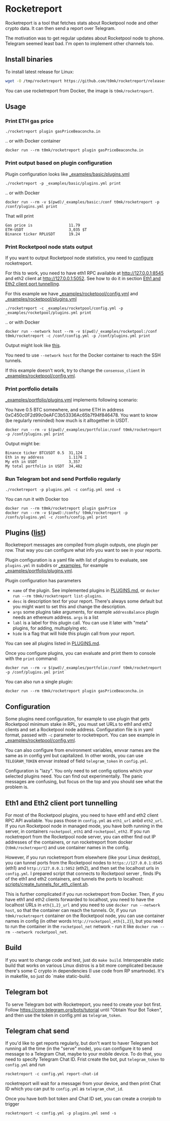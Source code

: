 # Rocketreport

Rocketreport is a tool that fetches stats about Rocketpool node and other crypto data. It can then send a report over Telegram.

The motivation was to get regular updates about Rocketpool node to phone. Telegram seemed least bad. I'm open to implement other channels too.

## Install binaries

To install latest release for Linux:

```sh
wget -O /tmp/rocketreport https://github.com/t0mk/rocketreport/releases/latest/download/rocketreport-amd64 && chmod +x /tmp/rocketreport && sudo cp /tmp/rocketreport /usr/local/bin/
```

You can use rocketreport from Docker, the image is `t0mk/rocketreport`.

## Usage

### Print ETH gas price
```
./rocketreport plugin gasPriceBeaconcha.in
```

.. or with Docker container
```
docker run --rm t0mk/rocketreport plugin gasPriceBeaconcha.in
```

### Print output based on plugin configuration
Plugin configuration looks like [_examples/basic/plugins.yml](_examples/basic/plugins.yml)
```
./rocketreport -p _examples/basic/plugins.yml print
```

.. or with Docker
```
docker run --rm -v $(pwd)/_examples/basic:/conf t0mk/rocketreport -p /conf/plugins.yml print
```

That will print
```
Gas price is              	11.79
ETH-USDT                  	3,035 $T
Binance ticker RPLUSDT    	19.24
```

### Print Rocketpool node stats output

If you want to output Rocketpool node statistics, you need to [configure](#configuration) rocketreport.

For this to work, you need to have eth1 RPC available at http://127.0.0.1:8545 and eth2 client at http://127.0.0.1:5052. See how to do it in section [Eth1 and Eth2 client port tunnelling](#eth1-and-eth2-client-port-tunnelling).

For this example we have [_examples/rocketpool/config.yml](_examples/rocketpool/config.yml) and [_examples/rocketpool/plugins.yml](_examples/rocketpool/plugins.yml)
```
./rocketreport -c _examples/rocketpool/config.yml -p _examples/rocketpool/plugins.yml print
```

.. or with Docker
```
docker run --network host --rm -v $(pwd)/_examples/rocketpool:/conf t0mk/rocketreport -c /conf/config.yml -p /conf/plugins.yml print
```

Output might look like [this](_examples/rocketpool/output.png).

You need to use `--network host` for the Docker container to reach the SSH tunnels.

If this example doesn't work, try to change the `consensus_client` in [_examples/rocketpool/config.yml](_examples/rocketpool/config.yml). 

### Print portfolio details

[_examples/portfolio/plugins.yml](_examples/portfolio/plugins.yml) implements following scenario:

You have 0.5 BTC somewhere, and some ETH in address 0xC450c0F2d99c0eAFC3b53336Ac65b7f94f846478. You want to know (be regularly reminded) how much is it alltogether in USDT.

```
docker run --rm -v $(pwd)/_examples/portfolio:/conf t0mk/rocketreport -p /conf/plugins.yml print
```

Output might be:
```
Binance ticker BTCUSDT 0.5 	31,124
Eth in my address         	1.1176 Ξ
My eth in USDT            	3,357
My total portfolio in USDT  34,482
```


### Run Telegram bot and send Portfolio regularly
```
./rocketreport -p plugins.yml -c config.yml send -s
```

You can run it with Docker too

```
docker run --rm t0mk/rocketreport plugin gasPrice
docker run --rm -v $(pwd):/confs/ t0mk/rocketreport -p /confs/plugins.yml -c /confs/config.yml print
```

## Plugins ([list](PLUGINS.md))

Rocketreport messages are compiled from plugin outputs, one plugin per row. That way you can configure what info you want to see in your reports.

Plugin configuration is a yaml file with list of plugins to evaluate, see `plugins.yml` in subdirs or [_examples](_examples), for example [_examples/portfolio/plugins.yml](_examples/portfolio/plugins.yml).

Plugin configuration has parameters

- `name` of the plugin. See implemented plugins in  [PLUGINS.md](PLUGINS.md), or `docker run --rm t0mk/rocketreport list-plugins`.
- `desc` is description text for your report. There's always some default but you might want to set this and change the description.
- `args` some plugins take arguments, for example `addressBalance` plugin needs an ethereum address. `args` is a list
- `labl` is a label for this plugin call. You can use it later with "meta" plugins, for adding, multuplying etc.
- `hide` is a flag that will hide this plugin call from your report.

You can see all plugins listed in [PLUGINS.md](PLUGINS.md).

Once you configure plugins, you can evaluate and print them to console with the `print` command:

```
docker run --rm -v $(pwd)/_examples/portfolio:/conf t0mk/rocketreport -p /conf/plugins.yml print
```

You can also run a single plugin:

```
docker run --rm t0mk/rocketreport plugin gasPriceBeaconcha.in
```

## Configuration

Some plugins need configuration, for example to use plugin that gets Rocketpool minimum stake in RPL, you must set URLs to eth1 and eth2 clients and set a Rocketpool node address. Configuration file is in yaml format, passed with `-c` parameter to rocketreport. You can see example in [_examples/rocketpool/config.yml](_examples/rocketpool/config.yml).

You can also configure from environment variables, envvar names are the same as in config yml but capitalized. In other words, you can use `TELEGRAM_TOKEN` envvar instead of field `telegram_token` in `config.yml`.

Configuration is "lazy". You only need to set config options which your selected plugins need. You can find out experimentally. The panic messages are confusing, but focus on the top and you should see what the problem is.

## Eth1 and Eth2 client port tunnelling

For most of the Rocketpool plugins, you need to have eth1 and eth2 client RPC API available. You pass those in `config.yml` as `eth1_url` anbd `eth2_url`. If you run Rocketpool node in managed mode, you have both running in the server, in containers `rocketpool_eth1` and `rocketpool_eth2`. If you run rocketreport from the Rocketpool node server, you can either find out IP addresses of the containers, or run rocketreport from docker (`t0mk/rocketreport`) and use container names in the config.

However, if you run rocketreport from elsewhere (like your Linux desktop), you can tunnel ports from the Rocketpool nodes to `https://127.0.0.1:8545` (eth1) and `http://127.0.0.1:5052` (eth2), and then set the localhost urls in `config.yml`. I prepared script that connects to Rocketpool server , finds IPs of the eth1 and eth2 containers, and tunnels the ports to localhost: [scripts/create_tunnels_for_eth_client.sh](scripts/create_tunnels_for_eth_client.sh).

This is further complicated if you run rocketreport from Docker. Then, if you have eth1 and eth2 clients forwarded to localhost, you need to have the localhost URLs in `eth{1,2}_url` and you need to use `docker run --network host`, so that the container can reach the tunnels. Or, if you run `t0mk/rocketreport` container on the Rocketpool node, you can use container names in config (in other words `http://rocketpool_eth{1,2}`), but you need to run the container in the `rocketpool_net` network - run it like `docker run --rm --network rocketpool_net`.

## Build

If you want to change code and test, just do `make build`. Interoperable static build that works on various Linux distros is a bit more complicated because there's some C crypto in dependencies (I use code from RP smartnode). It's in makefile, so just do `make static-build.

## Telegram bot

To serve Telegram bot with Rocketreport, you need to create your bot first. Follow https://core.telegram.org/bots/tutorial until "Obtain Your Bot Token", and then use the token in config.yml as `telegram_token`.

## Telegram chat send

If you'd like to get reports regularly, but don't want to haver Telegram bot running all the time (in the "serve" mode), you can configure it to send message to a Telegram Chat, maybe to your mobile device. To do that, you need to specify Telegram Chat ID. Frist create the bot, put `telegram_token` to `config.yml` and run

```
rocketreport -c config.yml report-chat-id
```

rocketreport will wait for a messagei from your device, and then print Chat ID which you can put to `config.yml` as `telegram_chat_id`.

Once you have both bot token and Chat ID set, you can create a cronjob to trigger

```
rocketreport -c config.yml -p plugins.yml send -s
```

